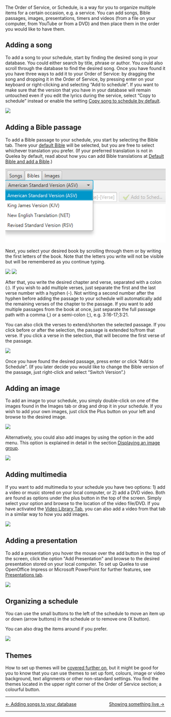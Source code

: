 The Order of Service, or Schedule, is a way for you to organize multiple
items for a certain occasion, e.g. a service. You can add songs, Bible
passages, images, presentations, timers and videos (from a file on your
computer, from YouTube or from a DVD) and then place them in the order
you would like to have them.

## Adding a song

To add a song to your schedule, start by finding the desired song in
your database. You could either search by title, phrase or author. You
could also scroll through the database to find the desired song. Once
you have found it you have three ways to add it to your Order of
Service: by dragging the song and dropping it in the Order of Service,
by pressing enter on your keyboard or right-clicking and selecting “Add
to schedule”. If you want to make sure that the version that you have in
your database will remain untouched even if you edit the lyrics during
the service, select “Copy to schedule” instead or enable the setting
[Copy song to schedule by
default](Copy_song_to_schedule_by_default "Copy song to schedule by default").

![](Quelea_manual-e-016.png)

## Adding a Bible passage

To add a Bible passage to your schedule, you start by selecting the
Bible tab. There your [default
Bible](Bible_tab#default-bible-and-add-a-bible "Bible tab") will be
selected, but you are free to select whichever translation you prefer.
(If your preferred translation is not in Quelea by default, read about
how you can add Bible translations at [Default Bible and add a
Bible](Bible_tab#default-bible-and-add-a-bible "Bible tab").)

![](Bibles-ASV.png)

Next, you select your desired book by scrolling through them or by
writing the first letters of the book. Note that the letters you write
will not be visible but will be remembered as you continue typing.

![](Quelea_manual-e-018.png) ![](Quelea_manual-e-018b.png)

After that, you write the desired chapter and verse, separated with a
colon (:). If you wish to add multiple verses, just separate the first
and the last verse number with a hyphen (-). Not writing a second number
after the hyphen before adding the passage to your schedule will
automatically add the remaining verses of the chapter to the passage. If
you want to add multiple passages from the book at once, just separate
the full passage path with a comma (,) or a semi-colon (;), e.g.
3:16-17;3:21.

You can also click the verses to extend/shorten the selected passage. If
you click before or after the selection, the passage is extended to/from
that verse. If you click a verse in the selection, that will become the
first verse of the passage.

![](Quelea_manual-e-019.png)

Once you have found the desired passage, press enter or click “Add to
Schedule”. (If you later decide you would like to change the Bible
version of the passage, just right-click and select “Switch Version”.)

## Adding an image

To add an image to your schedule, you simply double-click on one of the
images found in the Images tab or drag and drop it in your schedule. If
you wish to add your own images, just click the Plus button on your left
and browse to the desired image.

![](Quelea_manual-e-020.jpg)

Alternatively, you could also add images by using the option in the add
menu. This option is explained in detail in the section [Displaying an
image group](Displaying_an_image_group "Displaying an image group").

![](Quelea_manual-e-020b.png)

## Adding multimedia

If you want to add multimedia to your schedule you have two options: 1)
add a video or music stored on your local computer, or 2) add a DVD
video. Both are found as options under the plus button in the top of the
screen. Simply select your option and browse to the location of the
video file/DVD. If you have activated the [Video Library
Tab](General_tab#Show_Video_Library_Tab_\(requires_restart\) "General tab"),
you can also add a video from that tab in a similar way to how you add
images.

![](Quelea_manual-e-021.jpg)

## Adding a presentation

To add a presentation you hover the mouse over the add button in the top
of the screen, click the option "Add Presentation" and browse to the
desired presentation stored on your local computer. To set up Quelea to
use OpenOffice Impress or Microsoft PowerPoint for further features, see
[Presentations tab](Presentations_tab "Presentations tab").

![](Quelea_manual-e-023.jpg)

## Organizing a schedule

You can use the small buttons to the left of the schedule to move an
item up or down (arrow buttons) in the schedule or to remove one (X
button).

You can also drag the items around if you prefer.

![](Quelea_manual-e-024.png)

## Themes

How to set up themes will be [covered further on](Themes "Themes"),
but it might be good for you to know that you can use themes to set up
font, colours, image or video background, text alignments or other
non-standard settings. You find the themes located in the upper right
corner of the Order of Service section; a colourful button.

-----



[← Adding songs to your
database](Adding_songs_to_your_database "Adding songs to your database")
&nbsp;&nbsp;&nbsp;&nbsp;&nbsp;&nbsp;&nbsp;&nbsp;&nbsp;&nbsp;&nbsp;&nbsp;&nbsp;&nbsp;&nbsp;&nbsp;&nbsp;&nbsp;&nbsp;&nbsp;&nbsp;&nbsp;&nbsp;&nbsp; [Showing something live
→](Showing_something_live "Showing something live")

---
